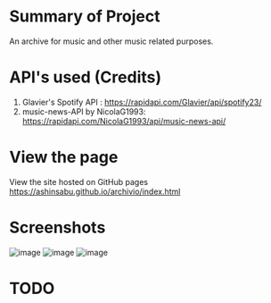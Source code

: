 # Summary of Project
An archive for music and other music related purposes. 

# API's used (Credits)
1. Glavier's Spotify API : https://rapidapi.com/Glavier/api/spotify23/
2. music-news-API by NicolaG1993: https://rapidapi.com/NicolaG1993/api/music-news-api/

# View the page
View the site hosted on GitHub pages https://ashinsabu.github.io/archivio/index.html

# Screenshots
![image](https://user-images.githubusercontent.com/38109596/168922460-1ef4d557-da4e-4a92-a4ea-1f065a8461a7.png)
![image](https://user-images.githubusercontent.com/38109596/168922478-29b788c5-d5ce-40b1-b4b2-20352f2cbf95.png)
![image](https://user-images.githubusercontent.com/38109596/168922504-90130deb-0d69-43ab-aa9b-5c595fb4220b.png)

# TODO

